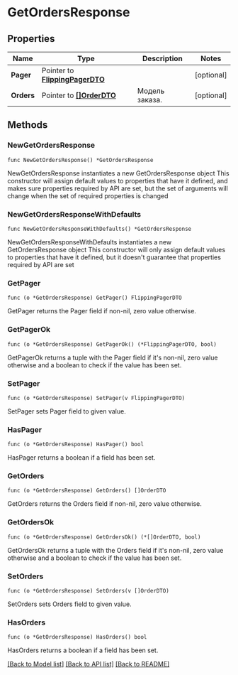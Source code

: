 # GetOrdersResponse

## Properties

Name | Type | Description | Notes
------------ | ------------- | ------------- | -------------
**Pager** | Pointer to [**FlippingPagerDTO**](FlippingPagerDTO.md) |  | [optional] 
**Orders** | Pointer to [**[]OrderDTO**](OrderDTO.md) | Модель заказа.  | [optional] 

## Methods

### NewGetOrdersResponse

`func NewGetOrdersResponse() *GetOrdersResponse`

NewGetOrdersResponse instantiates a new GetOrdersResponse object
This constructor will assign default values to properties that have it defined,
and makes sure properties required by API are set, but the set of arguments
will change when the set of required properties is changed

### NewGetOrdersResponseWithDefaults

`func NewGetOrdersResponseWithDefaults() *GetOrdersResponse`

NewGetOrdersResponseWithDefaults instantiates a new GetOrdersResponse object
This constructor will only assign default values to properties that have it defined,
but it doesn't guarantee that properties required by API are set

### GetPager

`func (o *GetOrdersResponse) GetPager() FlippingPagerDTO`

GetPager returns the Pager field if non-nil, zero value otherwise.

### GetPagerOk

`func (o *GetOrdersResponse) GetPagerOk() (*FlippingPagerDTO, bool)`

GetPagerOk returns a tuple with the Pager field if it's non-nil, zero value otherwise
and a boolean to check if the value has been set.

### SetPager

`func (o *GetOrdersResponse) SetPager(v FlippingPagerDTO)`

SetPager sets Pager field to given value.

### HasPager

`func (o *GetOrdersResponse) HasPager() bool`

HasPager returns a boolean if a field has been set.

### GetOrders

`func (o *GetOrdersResponse) GetOrders() []OrderDTO`

GetOrders returns the Orders field if non-nil, zero value otherwise.

### GetOrdersOk

`func (o *GetOrdersResponse) GetOrdersOk() (*[]OrderDTO, bool)`

GetOrdersOk returns a tuple with the Orders field if it's non-nil, zero value otherwise
and a boolean to check if the value has been set.

### SetOrders

`func (o *GetOrdersResponse) SetOrders(v []OrderDTO)`

SetOrders sets Orders field to given value.

### HasOrders

`func (o *GetOrdersResponse) HasOrders() bool`

HasOrders returns a boolean if a field has been set.


[[Back to Model list]](../README.md#documentation-for-models) [[Back to API list]](../README.md#documentation-for-api-endpoints) [[Back to README]](../README.md)


